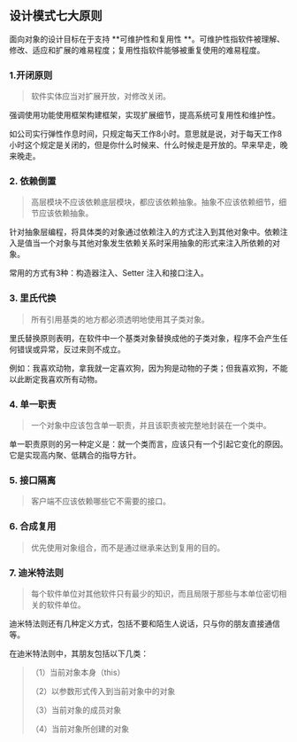 ## 设计模式七大原则

面向对象的设计目标在于支持 **可维护性和复用性 **。可维护性指软件被理解、修改、适应和扩展的难易程度；复用性指软件能够被重复使用的难易程度。

### 1.开闭原则

> 软件实体应当对扩展开放，对修改关闭。

强调使用功能使用框架构建框架，实现扩展细节，提高系统可复用性和维护性。

如公司实行弹性作息时间，只规定每天工作8小时。意思就是说，对于每天工作8小时这个规定是关闭的，但是你什么时候来、什么时候走是开放的。早来早走，晚来晚走。



###  2. 依赖倒置

> 高层模块不应该依赖底层模块，都应该依赖抽象。抽象不应该依赖细节，细节应该依赖抽象。

针对抽象层编程，将具体类的对象通过依赖注入的方式注入到其他对象中。依赖注入是值当一个对象与其他对象发生依赖关系时采用抽象的形式来注入所依赖的对象。

常用的方式有3种：构造器注入、Setter 注入和接口注入。



### 3. 里氏代换

> 所有引用基类的地方都必须透明地使用其子类对象。

里氏替换原则表明，在软件中一个基类对象替换成他的子类对象，程序不会产生任何错误或异常，反过来则不成立。

例如：我喜欢动物，拿我就一定喜欢狗，因为狗是动物的子类；但我喜欢狗，不能以此断定我喜欢所有动物。

###  4. 单一职责

> 一个对象中应该包含单一职责，并且该职责被完整地封装在一个类中。

单一职责原则的另一种定义是：就一个类而言，应该只有一个引起它变化的原因。它是实现高内聚、低耦合的指导方针。



### 5. 接口隔离

> 客户端不应该依赖哪些它不需要的接口。



### 6. 合成复用

> 优先使用对象组合，而不是通过继承来达到复用的目的。



### 7. 迪米特法则

> 每个软件单位对其他软件只有最少的知识，而且局限于那些与本单位密切相关的软件单位。

迪米特法则还有几种定义方式，包括不要和陌生人说话，只与你的朋友直接通信等。

在迪米特法则中，其朋友包括以下几类：

> （1）当前对象本身（this）
>
> （2）以参数形式传入到当前对象中的对象
>
> （3）当前对象的成员对象
>
> （4）当前对象所创建的对象 